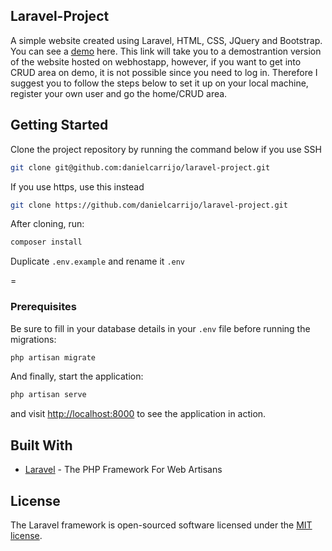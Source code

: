 
## Laravel-Project

A simple website created using Laravel, HTML, CSS, JQuery and Bootstrap. You can see a [demo](https://laravel-webproject.000webhostapp.com/) here. This link will take you to a demostrantion version of the website hosted on webhostapp, however, if you want to get into CRUD area on demo, it is not possible since you need to log in. Therefore I suggest you to follow the steps below to set it up on your local machine, register your own user and go the home/CRUD area. 

## Getting Started
Clone the project repository by running the command below if you use SSH

```bash
git clone git@github.com:danielcarrijo/laravel-project.git
```

If you use https, use this instead

```bash
git clone https://github.com/danielcarrijo/laravel-project.git
```

After cloning, run:

```bash
composer install
```

Duplicate `.env.example` and rename it `.env`

=
### Prerequisites

Be sure to fill in your database details in your `.env` file before running the migrations:

```bash
php artisan migrate
```

And finally, start the application:

```bash
php artisan serve
```

and visit [http://localhost:8000](http://localhost:8000) to see the application in action.

## Built With

* [Laravel](https://laravel.com) - The PHP Framework For Web Artisans
## License

The Laravel framework is open-sourced software licensed under the [MIT license](https://opensource.org/licenses/MIT).

